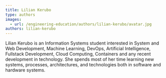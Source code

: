```yaml
---
title: Lilian Kerubo
type: authors
images:
  - url: /engineering-education/authors/lilian-kerubo/avatar.jpg
authors: lilian-kerubo
---
```

Lilian Kerubo is an Information Systems student interested in System and Web Development, Machine Learning, DevOps, Artificial Intelligence, Fullstack Development, Cloud Computing, Containers and any recent development in technology. She spends most of her time learning new systems, processes, architectures, and technologies both in software and hardware systems.

